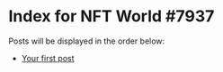 # Index for NFT World #7937
Posts will be displayed in the order below:

- [Your first post](./001-first.md)

